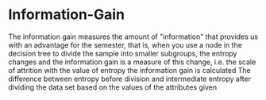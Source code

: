 # Information-Gain	
The information gain measures the amount of "information" that provides us with an advantage for the semester, that is, when you use a node in the decision tree to divide the sample into smaller subgroups, the entropy changes and the information gain is a measure of this change, i.e. the scale of attrition with the value of entropy  the information gain is calculated The difference between entropy before division and intermediate entropy after dividing the data set based on the values of the attributes given
